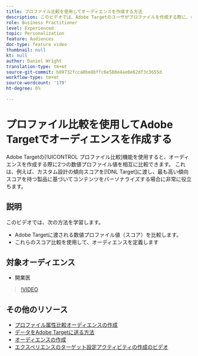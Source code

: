 ```yaml
---
title: プロファイル比較を使用してオーディエンスを作成する方法
description: このビデオでは、Adobe Targetのユーザがプロファイルを作成する際に、オーディエンス比較機能を使用して2つの数値プロファイル値を比較する方法を示します。
role: Business Practitioner
level: Experienced
topic: Personalization
feature: Audiences
doc-type: feature video
thumbnail: null
kt: null
author: Daniel Wright
translation-type: tm+mt
source-git-commit: b89732fcca0be8bffc6e580e4ae0e62df3c3655d
workflow-type: tm+mt
source-wordcount: '179'
ht-degree: 6%

---
```



# プロファイル比較を使用してAdobe Targetでオーディエンスを作成する

Adobe Targetの[!UICONTROL プロファイル比較]機能を使用すると、オーディエンスを作成する際に2つの数値プロファイル値を相互に比較できます。 これは、例えば、カスタム設計の傾向スコアを[!DNL Target]に渡し、最も高い傾向スコアを持つ製品に基づいてコンテンツをパーソナライズする場合に非常に役立ちます。

## 説明

このビデオでは、次の方法を学習します。

* Adobe Targetに渡される数値プロファイル値（スコア）を比較します。
* これらのスコア比較を使用して、オーディエンスを定義します

## 対象オーディエンス

* 開業医

>[!VIDEO](https://video.tv.adobe.com/v/23218/?quality=12)

## その他のリソース

* [プロファイル属性比較オーディエンスの作成](https://docs.adobe.com/content/help/en/target/using/audiences/create-audiences/creating-a-profile-attribute-comparison-audience.html)
* [データをAdobe Targetに送る方法](https://docs.adobe.com/content/help/en/target/using/implement-target/before-implement/methods/methods-to-get-data-into-target.html)
* [オーディエンスの作成](https://docs.adobe.com/content/help/en/target/using/audiences/create-audiences/create-audience.html)
* [エクスペリエンスのターゲット設定アクティビティの作成のビデオ](../activities/create-experience-targeting-activities.md)